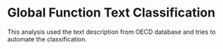 # Global Function Text Classification

This analysis used the text description from OECD database and tries to automate the classification.
